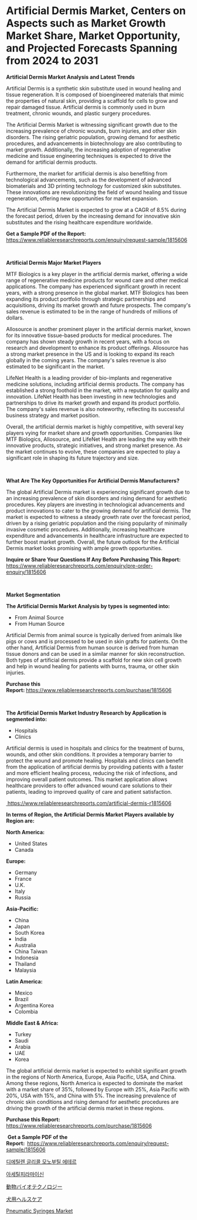 <p><h1>Artificial Dermis Market, Centers on Aspects such as Market Growth Market Share, Market Opportunity, and Projected Forecasts Spanning from 2024 to 2031</h1></p><p><strong>Artificial Dermis Market Analysis and Latest Trends</strong></p>
<p><p>Artificial Dermis is a synthetic skin substitute used in wound healing and tissue regeneration. It is composed of bioengineered materials that mimic the properties of natural skin, providing a scaffold for cells to grow and repair damaged tissue. Artificial dermis is commonly used in burn treatment, chronic wounds, and plastic surgery procedures.</p><p>The Artificial Dermis Market is witnessing significant growth due to the increasing prevalence of chronic wounds, burn injuries, and other skin disorders. The rising geriatric population, growing demand for aesthetic procedures, and advancements in biotechnology are also contributing to market growth. Additionally, the increasing adoption of regenerative medicine and tissue engineering techniques is expected to drive the demand for artificial dermis products.</p><p>Furthermore, the market for artificial dermis is also benefiting from technological advancements, such as the development of advanced biomaterials and 3D printing technology for customized skin substitutes. These innovations are revolutionizing the field of wound healing and tissue regeneration, offering new opportunities for market expansion.</p><p>The Artificial Dermis Market is expected to grow at a CAGR of 8.5% during the forecast period, driven by the increasing demand for innovative skin substitutes and the rising healthcare expenditure worldwide.</p></p>
<p><strong>Get a Sample PDF of the Report:&nbsp;</strong> <a href="https://www.reliableresearchreports.com/enquiry/request-sample/1815606">https://www.reliableresearchreports.com/enquiry/request-sample/1815606</a></p>
<p>&nbsp;</p>
<p><strong>Artificial Dermis Major Market Players</strong></p>
<p><p>MTF Biologics is a key player in the artificial dermis market, offering a wide range of regenerative medicine products for wound care and other medical applications. The company has experienced significant growth in recent years, with a strong presence in the global market. MTF Biologics has been expanding its product portfolio through strategic partnerships and acquisitions, driving its market growth and future prospects. The company's sales revenue is estimated to be in the range of hundreds of millions of dollars.</p><p>Allosource is another prominent player in the artificial dermis market, known for its innovative tissue-based products for medical procedures. The company has shown steady growth in recent years, with a focus on research and development to enhance its product offerings. Allosource has a strong market presence in the US and is looking to expand its reach globally in the coming years. The company's sales revenue is also estimated to be significant in the market.</p><p>LifeNet Health is a leading provider of bio-implants and regenerative medicine solutions, including artificial dermis products. The company has established a strong foothold in the market, with a reputation for quality and innovation. LifeNet Health has been investing in new technologies and partnerships to drive its market growth and expand its product portfolio. The company's sales revenue is also noteworthy, reflecting its successful business strategy and market position.</p><p>Overall, the artificial dermis market is highly competitive, with several key players vying for market share and growth opportunities. Companies like MTF Biologics, Allosource, and LifeNet Health are leading the way with their innovative products, strategic initiatives, and strong market presence. As the market continues to evolve, these companies are expected to play a significant role in shaping its future trajectory and size.</p></p>
<p>&nbsp;</p>
<p><strong>What Are The Key Opportunities For Artificial Dermis Manufacturers?</strong></p>
<p><p>The global Artificial Dermis market is experiencing significant growth due to an increasing prevalence of skin disorders and rising demand for aesthetic procedures. Key players are investing in technological advancements and product innovations to cater to the growing demand for artificial dermis. The market is expected to witness a steady growth rate over the forecast period, driven by a rising geriatric population and the rising popularity of minimally invasive cosmetic procedures. Additionally, increasing healthcare expenditure and advancements in healthcare infrastructure are expected to further boost market growth. Overall, the future outlook for the Artificial Dermis market looks promising with ample growth opportunities.</p></p>
<p><strong>Inquire or Share Your Questions If Any Before Purchasing This Report:</strong> <a href="https://www.reliableresearchreports.com/enquiry/pre-order-enquiry/1815606">https://www.reliableresearchreports.com/enquiry/pre-order-enquiry/1815606</a></p>
<p>&nbsp;</p>
<p><strong>Market Segmentation</strong></p>
<p><strong>The Artificial Dermis Market Analysis by types is segmented into:</strong></p>
<p><ul><li>From Animal Source</li><li>From Human Source</li></ul></p>
<p><p>Artificial Dermis from animal source is typically derived from animals like pigs or cows and is processed to be used in skin grafts for patients. On the other hand, Artificial Dermis from human source is derived from human tissue donors and can be used in a similar manner for skin reconstruction. Both types of artificial dermis provide a scaffold for new skin cell growth and help in wound healing for patients with burns, trauma, or other skin injuries.</p></p>
<p><strong>Purchase this Report:&nbsp;</strong><a href="https://www.reliableresearchreports.com/purchase/1815606">https://www.reliableresearchreports.com/purchase/1815606</a></p>
<p>&nbsp;</p>
<p><strong>The Artificial Dermis Market Industry Research by Application is segmented into:</strong></p>
<p><ul><li>Hospitals</li><li>Clinics</li></ul></p>
<p><p>Artificial dermis is used in hospitals and clinics for the treatment of burns, wounds, and other skin conditions. It provides a temporary barrier to protect the wound and promote healing. Hospitals and clinics can benefit from the application of artificial dermis by providing patients with a faster and more efficient healing process, reducing the risk of infections, and improving overall patient outcomes. This market application allows healthcare providers to offer advanced wound care solutions to their patients, leading to improved quality of care and patient satisfaction.</p></p>
<p><a href="https://www.reliableresearchreports.com/artificial-dermis-r1815606">&nbsp;https://www.reliableresearchreports.com/artificial-dermis-r1815606</a></p>
<p><strong>In terms of Region, the Artificial Dermis Market Players available by Region are:</strong></p>
<p>
    <p> <strong> North America: </strong>
        <ul>
            <li>United States</li>
            <li>Canada</li>
        </ul>
        </p> 
    <p> <strong> Europe: </strong>
        <ul>
            <li>Germany</li>
            <li>France</li>
            <li>U.K.</li>
            <li>Italy</li>
            <li>Russia</li>
        </ul>
        </p> 
    <p> <strong> Asia-Pacific: </strong>
        <ul>
            <li>China</li>
            <li>Japan</li>
            <li>South Korea</li>
            <li>India</li>
            <li>Australia</li>
            <li>China Taiwan</li>
            <li>Indonesia</li>
            <li>Thailand</li>
            <li>Malaysia</li>
        </ul>
        </p> 
    <p> <strong> Latin America: </strong>
        <ul>
            <li>Mexico</li>
            <li>Brazil</li>
            <li>Argentina Korea</li>
            <li>Colombia</li>
        </ul>
        </p> 
    <p> <strong> Middle East & Africa: </strong>
        <ul>
            <li>Turkey</li>
            <li>Saudi</li>
            <li>Arabia</li>
            <li>UAE</li>
            <li>Korea</li>
        </ul>
    </p>
    </p>
<p><p>The global artificial dermis market is expected to exhibit significant growth in the regions of North America, Europe, Asia Pacific, USA, and China. Among these regions, North America is expected to dominate the market with a market share of 35%, followed by Europe with 25%, Asia Pacific with 20%, USA with 15%, and China with 5%. The increasing prevalence of chronic skin conditions and rising demand for aesthetic procedures are driving the growth of the artificial dermis market in these regions.</p></p>
<p><strong>Purchase this Report: </strong><a href="https://www.reliableresearchreports.com/purchase/1815606">https://www.reliableresearchreports.com/purchase/1815606</a></p>
<p>&nbsp;<strong>Get a Sample PDF of the Report:&nbsp;&nbsp;</strong><a href="https://www.reliableresearchreports.com/enquiry/request-sample/1815606">https://www.reliableresearchreports.com/enquiry/request-sample/1815606</a></p>
<p><strong></strong></p>
<p><p><a href="https://github.com/vsr06p4p49/Market-Research-Report-List-2/blob/main/416266444715.md">디에틸렌 글리콜 모노부틸 에테르</a></p><p><a href="https://github.com/Penelolack456456/Market-Research-Report-List-1/blob/main/990450044716.md">아세틸피라마이신</a></p><p><a href="https://github.com/EthanMorar2011/Market-Research-Report-List-1/blob/main/702445549760.md">動物バイオテクノロジー</a></p><p><a href="https://github.com/dzy793153605/Market-Research-Report-List-2/blob/main/991559649759.md">犬用ヘルスケア</a></p><p><a href="https://github.com/jodemen/Market-Research-Report-List-2/blob/main/pneumatic-syringes-market.md">Pneumatic Syringes Market</a></p></p>